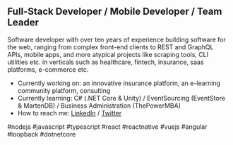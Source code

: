 ## Full-Stack Developer / Mobile Developer / Team Leader

Software developer with over ten years of experience building software for the web, ranging from complex front-end clients to REST and GraphQL APIs, mobile apps, and more atypical projects like scraping tools, CLI utilities etc. in verticals such as healthcare, fintech, insurance, saas platforms, e-commerce etc.

- Currently working on: an innovative insurance platform, an e-learning community platform, consulting
- Currently learning: C# (.NET Core & Unity) / EventSourcing (EventStore & MartenDB) / Business Administration (ThePowerMBA)
- How to reach me: [LinkedIn](https://www.linkedin.com/in/salvatoreformisano/) / [Twitter](https://twitter.com/sformisano)

#nodejs #javascript #typescript #react #reactnative #vuejs #angular #loopback #dotnetcore

